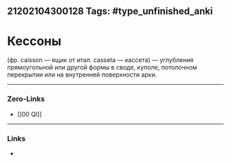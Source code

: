 21202104300128
Tags: #type_unfinished_anki 
---
# Кессоны

(фр. caisson — ящик от итал. casseta — кассета) — углубления прямоугольной или другой формы в своде, куполе, потолочном перекрытии или на внутренней поверхности арки.

---
### Zero-Links
- [[00 QI]]
---
### Links
-